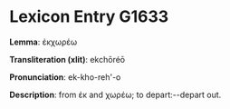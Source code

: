# Lexicon Entry G1633

**Lemma**: ἐκχωρέω

**Transliteration (xlit)**: ekchōréō

**Pronunciation**: ek-kho-reh'-o

**Description**:
from ἐκ and χωρέω; to depart:--depart out.

